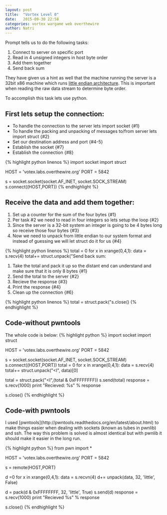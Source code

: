 ```yaml
---
layout: post
title:  "Vortex Level 0"
date:   2015-09-30 22:58
categories: vortex wargame web overthewire
author: Natri
---
```

<!--break-->

Prompt tells us to do the following tasks:
<ol>
<li>Connect to server on specific port</li>
<li>Read in 4 unsigned integers in host byte order</li>
<li>Add them together</li>
<li>Send back sum</li>
</ol>

They have given us a hint as well that the machine running the server is a 32bit x86 machine which runs [little endian architecture](https://en.wikipedia.org/wiki/Endianness).  This is important when reading the raw data stream to determine byte order.

To accomplish this task lets use python.  

<h2>First lets setup the connection:</h2>
<ul>
<li>To handle the connection to the server lets import socket {#1}</li>
<li>To handle the packing and unpacking of messages to/from server lets import struct {#2}</li>
<li>Set our destination address and port {#4-5}</li>
<li>Establish the socket {#7}</li>
<li>Establish the connection {#8}</li>
</ul>
{% highlight python linenos %}
import socket
import struct

HOST = 'votex.labs.overthewire.org'
PORT = 5842

s = socket.socket(socket.AF_INET, socket.SOCK_STREAM)
s.connect((HOST,PORT))
{% endhighlight %}

<h2>Receive the data and add them together:</h2>
<ol>
<li>Set up a counter for the sum of the four bytes {#1}</li>
<li>Per task #2 we need to read in four integers so lets setup the loop {#2}</li>
<li>Since the server is a 32-bit system an integer is going to be 4 bytes long so receive those four bytes {#3}</li>
<li>Now we need to unpack from little endian to our system format and instead of guessing we will let struct do it for us {#4}</li>
</ol>
{% highlight python linenos %}
total = 0
for x in xrange(0,4,1):
	data = s.recv(4)
	total+= struct.unpack("<I", data)[0]
{% endhighlight %}

<h2>Send back sum:</h2>
<ol>
<li>Take the total and pack it up so the distant end can understand and make sure that it is only 8 bytes {#1}</li>
<li>Send the total to the server {#2}</li>
<li>Recieve the response {#3}</li>
<li>Print the response {#4}</li>
<li>Clean up the connection {#6}</li>
</ol>
{% highlight python linenos %}
total = struct.pack("<I",(total & 0xFFFFFFFF))
s.send(total)
response = s.recv(1000)
print "Recieved: %s" % response

s.close()
{% endhighlight %}


<h2>Code-without pwntools</h2>
The whole code is below:
{% highlight python %}
import socket
import struct

HOST = 'votex.labs.overthewire.org'
PORT = 5842

s = socket.socket(socket.AF_INET, socket.SOCK_STREAM)
s.connect((HOST,PORT))
total = 0
for x in xrange(0,4,1):
	data = s.recv(4)
	total+= struct.unpack("<I", data)[0]

total = struct.pack("<I",(total & 0xFFFFFFFF))
s.send(total)
response = s.recv(1000)
print "Recieved: %s" % response

s.close()
{% endhighlight %}

<h2>Code-with pwntools</h2>
I used [pwntools](http://pwntools.readthedocs.org/en/latest/about.html) to make things easier when dealing with sockets (known as tubes in pwnlib) and ssh.  The way this problem is solved is almost identical but with pwnlib it should make it easier in the long run.

{% highlight python %}
from pwn import *

HOST = 'votex.labs.overthewire.org'
PORT = 5842

s = remote(HOST,PORT)

d =0
for x in xrange(0,4,1):
    data = s.recvn(4)
    d+= unpack(data, 32, 'little', False)

d = pack(d & 0xFFFFFFFF, 32, 'little', True)
s.send(d)
response = s.recv(1000)
print "Recieved %s" % response


s.close()
{% endhighlight %}
